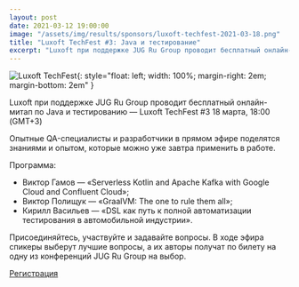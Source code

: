```yaml
---
layout: post
date: 2021-03-12 19:00:00
image: "/assets/img/results/sponsors/luxoft-techfest-2021-03-18.png"
title: "Luxoft TechFest #3: Java и тестирование"
excerpt: "Luxoft при поддержке JUG Ru Group проводит бесплатный онлайн-митап по Java и тестированию."
---
```


![Luxoft TechFest](/assets/img/results/sponsors/luxoft-techfest-2021-03-18.png){: style="float: left; width: 100%; margin-right: 2em; margin-bottom: 2em" }

Luxoft при поддержке JUG Ru Group проводит бесплатный онлайн-митап по Java и тестированию — Luxoft TechFest #3
18 марта, 18:00 (GMT+3)

Опытные QA-специалисты и разработчики в прямом эфире поделятся знаниями и опытом, которые можно уже завтра применить в работе.

Программа:
* Виктор Гамов — «Serverless Kotlin and Apache Kafka with Google Cloud and Confluent Cloud»;
* Виктор Полищук — «GraalVM: The one to rule them all»;
* Кирилл Васильев — «DSL как путь к полной автоматизации тестирования в автомобильной индустрии».
 
Присоединяйтесь, участвуйте и задавайте вопросы. В ходе эфира спикеры выберут лучшие вопросы, а их авторы получат по билету на одну из конференций JUG Ru Group на выбор.

[Регистрация](https://bit.ly/2NbEMln)
